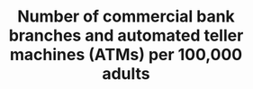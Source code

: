 ---
actual_indicator_available: Number of commercial banking establishments
actual_indicator_available_description: Number of commercial banking establishments
comments_and_limitations: NA
data_non_statistical: false
date_metadata_updated: '2017-10-04'
date_of_national_source_publication: November 2015
disaggregation_categories: 'SIC: 5221101, 5221102'
disaggregation_geography: National, State, Metro Areas, County, Place (2012) National,
  State and Metro Areas (2007)
goal_meta_link: http://unstats.un.org/sdgs/files/metadata-compilation/Metadata-Goal-8.pdf
goal_meta_link_page: 50
graph: longitudinal
graph_status_notes: Graphed
graph_title: Number of US commercial banking establishments
graph_type: line
graph_type_description: Line graph
has_metadata: true
indicator: 8.10.1
indicator_definition: 'Number of ATMs per 100,000 adults Calculated as: (number of
  ATMs)*100,000/adult population in the reporting country. Number of branches per
  100,000 adults Calculated as follows: (number of institutions + number of branches)*100,000/adult
  population in the reporting country - calculated separately for commercial banks,
  credit unions and financial cooperatives, and all MFIs.'
indicator_name: Number of commercial bank branches and automated teller machines (ATMs)
  per 100,000 adults
indicator_variable: num_commer_banks
international_and_national_references: NA
layout: indicator
periodicity: Quinquennial
permalink: /8-10-1/
published: true
rationale_interpretation: People and businesses need access to financial services
  that are safe, reliable, and convenient. The high costs of providing these services,
  particularly to those living and working in more remote areas or for those whose
  transaction values are low, have led to limited access. New technologies and delivery
  channels are lowering costs and bringing timely and appropriate services to even
  more people, but require the institutions providing or partnering to provide services
  to have the capability to design and deliver these services.
reporting_status: complete
scheduled_update_by_national_source: November 2017
sdg_goal: 8
source_active_1: true
source_agency_staff_email_1: faye.ann.jacobs@census.gov
source_agency_staff_name_1: Faye Jacobs
source_agency_survey_dataset_1: US Census Bureau, Economic Census of Finance and Insurance
source_url_1: https://factfinder.census.gov/faces/tableservices/jsf/pages/productview.xhtml?pid=ECN_2012_US_52A1&prodType=table
target: Strengthen the capacity of domestic financial institutions to encourage and
  expand access to banking, insurance and financial services for all.
target_id: '8.1'
time_period: The Economic Census has been conducted every five years for the Finance
  and Insurance industries since 1992
title: Number of commercial bank branches and automated teller machines (ATMs) per
  100,000 adults
un_custodial_agency: 'IMF(Partnering Agencies: UNCDF)'
un_designated_tier: '1'
unit_of_measure: Number
us_method_of_computation: Data are derived from the Economic Census conducted by the
  US Census Bureau
variable_description: null
variable_notes: null
---